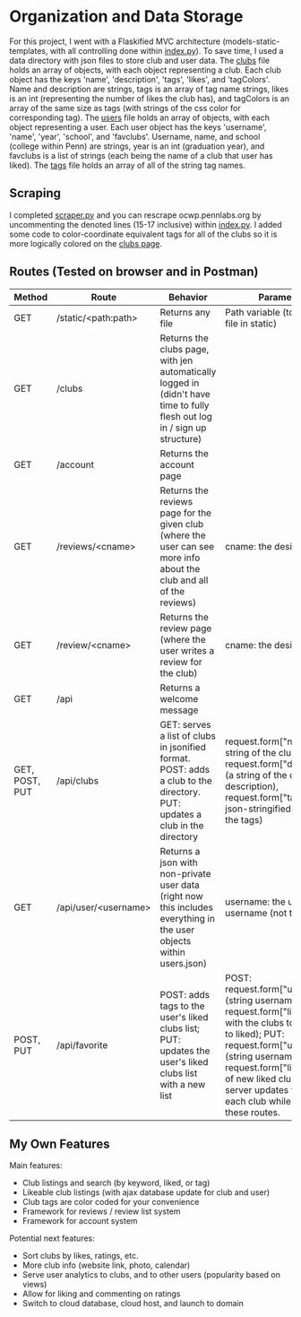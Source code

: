 # Organization and Data Storage
For this project, I went with a Flaskified MVC architecture (models-static-templates, with all controlling done within [index.py](index.py)).
To save time, I used a data directory with json files to store club and user data.
The [clubs](data/clubs.json) file holds an array of objects, with each object representing a club.  Each club object has the keys 'name', 'description', 'tags', 'likes', and 'tagColors'.  Name and description are strings, tags is an array of tag name strings, likes is an int (representing the number of likes the club has), and tagColors is an array of the same size as tags (with strings of the css color for corresponding tag).
The [users](data/users.json) file holds an array of objects, with each object representing a user.  Each user object has the keys 'username', 'name', 'year', 'school', and 'favclubs'.  Username, name, and school (college within Penn) are strings, year is an int (graduation year), and favclubs is a list of strings (each being the name of a club that user has liked).
The [tags](data/tags.json) file holds an array of all of the string tag names.

## Scraping
I completed [scraper.py](models/scraper.py) and you can rescrape ocwp.pennlabs.org by uncommenting the denoted lines (15-17 inclusive) within [index.py](index.py).  I added some code to color-coordinate equivalent tags for all of the clubs so it is more logically colored on the [clubs page](templates/clubs.html).

## Routes (Tested on browser and in Postman)
| Method         | Route                      | Behavior                                                                                                                    | Parameters                                                                                                                                                                                                                                                                                              | Returns                                                                                                                                                              |
|----------------|----------------------------|-----------------------------------------------------------------------------------------------------------------------------|---------------------------------------------------------------------------------------------------------------------------------------------------------------------------------------------------------------------------------------------------------------------------------------------------------|----------------------------------------------------------------------------------------------------------------------------------------------------------------------|
| GET            | /static/&lt;path:path&gt;  | Returns any file                                                                                                            | Path variable (to get your file in static)                                                                                                                                                                                                                                                              | js or css                                                                                                                                                            |
| GET            | /clubs                     | Returns the clubs page, with jen automatically logged in (didn't have time to fully flesh out log in / sign up structure)   |                                                                                                                                                                                                                                                                                                         | html                                                                                                                                                                 |
| GET            | /account                   | Returns the account page                                                                                                    |                                                                                                                                                                                                                                                                                                         | html                                                                                                                                                                 |
| GET            | /reviews/&lt;cname&gt;     | Returns the reviews page for the given club (where the user can see more info about the club and all of the reviews)        | cname: the desired club                                                                                                                                                                                                                                                                                 | html                                                                                                                                                                 |
| GET            | /review/&lt;cname&gt;      | Returns the review page (where the user writes a review for the club)                                                       | cname: the desired club                                                                                                                                                                                                                                                                                 | html                                                                                                                                                                 |
| GET            | /api                       | Returns a welcome message                                                                                                   |                                                                                                                                                                                                                                                                                                         | text                                                                                                                                                                 |
| GET, POST, PUT | /api/clubs                 | GET: serves a list of clubs in jsonified format.  POST: adds a club to the directory.  PUT: updates a club in the directory | request.form["name"] (a string of the club name), request.form["description"] (a string of the club description), request.form["tags"] (a json-stringified array of the tags)                                                                                                                           | GET: clubs json; POST: success(The club "'+name+'" was added to our database successfuly.), failure(The club "'+name+'" already exists in our database (add failed). |
| GET            | /api/user/&lt;username&gt; | Returns a json with non-private user data (right now this includes everything in the user objects within users.json)        | username: the user's username (not their name)                                                                                                                                                                                                                                                          | json                                                                                                                                                                 |
| POST, PUT      | /api/favorite              | POST: adds tags to the user's liked clubs list; PUT: updates the user's liked clubs list with a new list                    | POST: request.form["username"] (string username) and request.form["likes"] (list with the clubs to be added to liked); PUT: request.form["username"] (string username) and request.form["likes"] (list of new liked clubs).  The server updates the likes for each club while processing these routes.  | success({"success": true})                                                                                                                                           |


## My Own Features
Main features:
- Club listings and search (by keyword, liked, or tag)</li>
- Likeable club listings (with ajax database update for club and user)</li>
- Club tags are color coded for your convenience</li>
- Framework for reviews / review list system</li>
- Framework for account system</li>

Potential next features:
- Sort clubs by likes, ratings, etc.</li>
- More club info (website link, photo, calendar)</li>
- Serve user analytics to clubs, and to other users (popularity based on views)</li>
- Allow for liking and commenting on ratings</li>
- Switch to cloud database, cloud host, and launch to domain</li>
